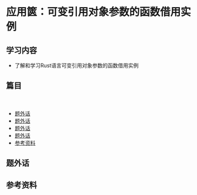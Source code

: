 # 应用篋：可变引用对象参数的函数借用实例


## 学习内容
- 了解和学习Rust语言可变引用对象参数的函数借用实例

## 篇目
　　
- [题外话](#题外话)
- [题外话](#题外话)
- [题外话](#题外话)
- [题外话](#题外话)
- [参考资料](#参考资料)



## 题外话

## 参考资料
